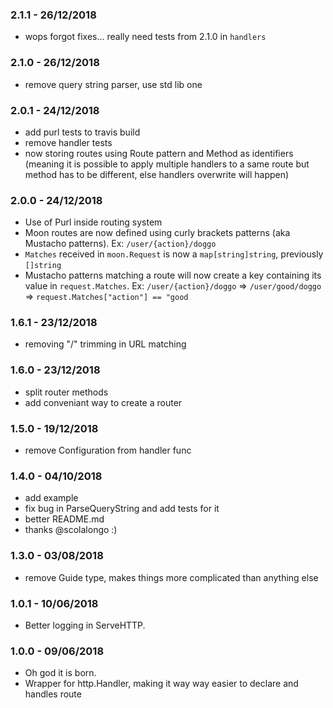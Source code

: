 ### 2.1.1 - 26/12/2018

- wops forgot fixes... really need tests from 2.1.0 in `handlers` 

### 2.1.0 - 26/12/2018

- remove query string parser, use std lib one

### 2.0.1 - 24/12/2018

- add purl tests to travis build
- remove handler tests
- now storing routes using Route pattern and Method as identifiers (meaning it is possible to apply multiple handlers to a same route but method has to be different, else handlers overwrite will happen)

### 2.0.0 - 24/12/2018

- Use of Purl inside routing system
- Moon routes are now defined using curly brackets patterns (aka Mustacho patterns). Ex: `/user/{action}/doggo`
- `Matches` received in `moon.Request` is now a `map[string]string`, previously `[]string`
- Mustacho patterns matching a route will now create a key containing its value in `request.Matches`. Ex: `/user/{action}/doggo` => `/user/good/doggo` => `request.Matches["action"] == "good`

### 1.6.1 - 23/12/2018

- removing "/" trimming in URL matching

### 1.6.0 - 23/12/2018

- split router methods
- add conveniant way to create a router

### 1.5.0 - 19/12/2018

- remove Configuration from handler func

### 1.4.0 - 04/10/2018

- add example
- fix bug in ParseQueryString and add tests for it
- better README.md
- thanks @scolalongo :)

### 1.3.0 - 03/08/2018

- remove Guide type, makes things more complicated than anything else

### 1.0.1 - 10/06/2018

- Better logging in ServeHTTP.

### 1.0.0 - 09/06/2018

- Oh god it is born.
- Wrapper for http.Handler, making it way way easier to declare and handles route
